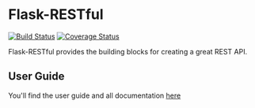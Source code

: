 # Flask-RESTful

[![Build Status](https://travis-ci.org/flask-restful/flask-restful.svg?branch=master)](http://travis-ci.org/flask-restful/flask-restful)
[![Coverage Status](http://img.shields.io/coveralls/flask-restful/flask-restful/master.svg)](https://coveralls.io/r/flask-restful/flask-restful)

Flask-RESTful provides the building blocks for creating a great REST API.

## User Guide

You'll find the user guide and all documentation [here](http://flask-restful.readthedocs.org/en/latest/)

